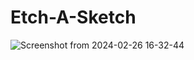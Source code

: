 # Etch-A-Sketch

![Screenshot from 2024-02-26 16-32-44](https://github.com/DiegoVallejos96/Etch-A-Sketch/assets/108676670/3fbdcf05-6f60-4fe3-a5b2-4e25a7b8210c)

